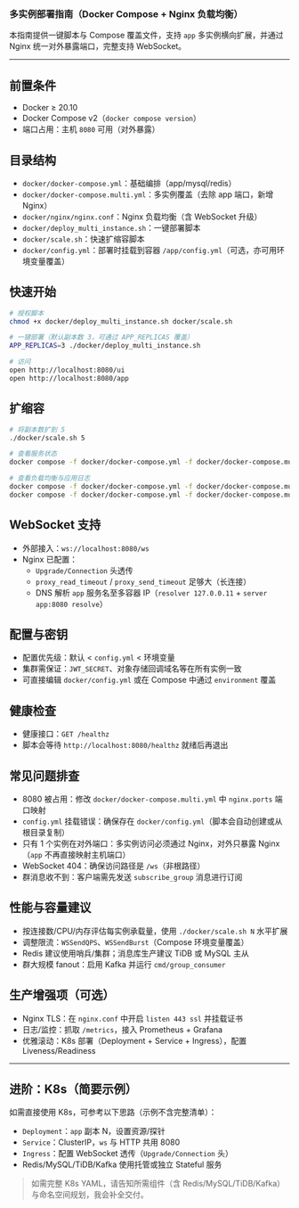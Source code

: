 ### 多实例部署指南（Docker Compose + Nginx 负载均衡）

本指南提供一键脚本与 Compose 覆盖文件，支持 `app` 多实例横向扩展，并通过 Nginx 统一对外暴露端口，完整支持 WebSocket。

---

## 前置条件
- Docker ≥ 20.10
- Docker Compose v2（`docker compose version`）
- 端口占用：主机 `8080` 可用（对外暴露）

## 目录结构
- `docker/docker-compose.yml`：基础编排（app/mysql/redis）
- `docker/docker-compose.multi.yml`：多实例覆盖（去除 app 端口，新增 Nginx）
- `docker/nginx/nginx.conf`：Nginx 负载均衡（含 WebSocket 升级）
- `docker/deploy_multi_instance.sh`：一键部署脚本
- `docker/scale.sh`：快速扩缩容脚本
- `docker/config.yml`：部署时挂载到容器 `/app/config.yml`（可选，亦可用环境变量覆盖）

## 快速开始
```bash
# 授权脚本
chmod +x docker/deploy_multi_instance.sh docker/scale.sh

# 一键部署（默认副本数 3，可通过 APP_REPLICAS 覆盖）
APP_REPLICAS=3 ./docker/deploy_multi_instance.sh

# 访问
open http://localhost:8080/ui
open http://localhost:8080/app
```

## 扩缩容
```bash
# 将副本数扩到 5
./docker/scale.sh 5

# 查看服务状态
docker compose -f docker/docker-compose.yml -f docker/docker-compose.multi.yml ps

# 查看负载均衡与应用日志
docker compose -f docker/docker-compose.yml -f docker/docker-compose.multi.yml logs -f nginx
docker compose -f docker/docker-compose.yml -f docker/docker-compose.multi.yml logs -f app
```

## WebSocket 支持
- 外部接入：`ws://localhost:8080/ws`
- Nginx 已配置：
  - `Upgrade/Connection` 头透传
  - `proxy_read_timeout` / `proxy_send_timeout` 足够大（长连接）
  - DNS 解析 `app` 服务名至多容器 IP（`resolver 127.0.0.11` + `server app:8080 resolve`）

## 配置与密钥
- 配置优先级：默认 < `config.yml` < 环境变量
- 集群需保证：`JWT_SECRET`、对象存储回调域名等在所有实例一致
- 可直接编辑 `docker/config.yml` 或在 Compose 中通过 `environment` 覆盖

## 健康检查
- 健康接口：`GET /healthz`
- 脚本会等待 `http://localhost:8080/healthz` 就绪后再退出

## 常见问题排查
- 8080 被占用：修改 `docker/docker-compose.multi.yml` 中 `nginx.ports` 端口映射
- `config.yml` 挂载错误：确保存在 `docker/config.yml`（脚本会自动创建或从根目录复制）
- 只有 1 个实例在对外端口：多实例访问必须通过 Nginx，对外只暴露 Nginx（`app` 不再直接映射主机端口）
- WebSocket 404：确保访问路径是 `/ws`（非根路径）
- 群消息收不到：客户端需先发送 `subscribe_group` 消息进行订阅

## 性能与容量建议
- 按连接数/CPU/内存评估每实例承载量，使用 `./docker/scale.sh N` 水平扩展
- 调整限流：`WSSendQPS`、`WSSendBurst`（Compose 环境变量覆盖）
- Redis 建议使用哨兵/集群；消息库生产建议 TiDB 或 MySQL 主从
- 群大规模 fanout：启用 Kafka 并运行 `cmd/group_consumer`

## 生产增强项（可选）
- Nginx TLS：在 `nginx.conf` 中开启 `listen 443 ssl` 并挂载证书
- 日志/监控：抓取 `/metrics`，接入 Prometheus + Grafana
- 优雅滚动：K8s 部署（Deployment + Service + Ingress），配置 Liveness/Readiness

---

## 进阶：K8s（简要示例）
如需直接使用 K8s，可参考以下思路（示例不含完整清单）：
- `Deployment`：`app` 副本 N，设置资源/探针
- `Service`：ClusterIP，`ws` 与 HTTP 共用 8080
- `Ingress`：配置 WebSocket 透传（`Upgrade/Connection` 头）
- Redis/MySQL/TiDB/Kafka 使用托管或独立 Stateful 服务

> 如需完整 K8s YAML，请告知所需组件（含 Redis/MySQL/TiDB/Kafka）与命名空间规划，我会补全交付。 